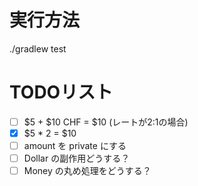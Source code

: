# 実行方法

./gradlew test

# TODOリスト

- [ ] $5 + $10 CHF = $10 (レートが2:1の場合)
- [x] $5 * 2 = $10
- [ ] amount を private にする
- [ ] Dollar の副作用どうする？
- [ ] Money の丸め処理をどうする？
